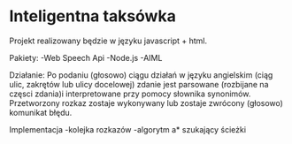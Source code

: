 Inteligentna taksówka
===========

Projekt realizowany będzie w języku javascript + html.

Pakiety:
-Web Speech Api
-Node.js
-AIML

Działanie:
Po podaniu (głosowo) ciągu działań w języku angielskim (ciąg ulic, zakrętów lub ulicy docelowej) zdanie jest parsowane
(rozbijane na częsci zdania)i interpretowane przy pomocy słownika synonimów.
Przetworzony rozkaz zostaje wykonywany lub zostaje zwrócony (głosowo) komunikat błędu.  



Implementacja
-kolejka rozkazów
-algorytm a* szukający ścieżki

